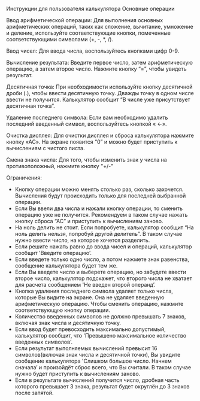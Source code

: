 Инструкции для пользователя калькулятора
Основные операции

Ввод арифметической операции:
Для выполнения основных арифметических операций, таких как сложение, вычитание, умножение и деление, используйте соответствующие кнопки, помеченные соответствующими символами (+, -, *, /).

Ввод чисел:
Для ввода числа, воспользуйтесь кнопками цифр 0-9.

Вычисление результата:
Введите первое число, затем арифметическую операцию, а затем второе число. Нажмите кнопку “=”, чтобы увидеть результат.

Десятичная точка:
При необходимости используйте кнопку десятичной дроби (.), чтобы ввести десятичную точку. Дважды точку в одном числе ввести не получится. Калькулятор сообщит “В числе уже присутствует десятичная точка”.

Удаление последнего символа:
Если вам необходимо удалить последний введенный символ, воспользуйтесь кнопкой « ←».

Очистка дисплея:
Для очистки дисплея и сброса калькулятора нажмите кнопку «АС». На экране появится “0” и можно будет приступить к вычислениям с чистого листа.

Смена знака числа:
Для того, чтобы изменить знак у числа на противоположный, нажмите кнопку "+/-"

Ограничения:

- Кнопку операции можно менять столько раз, сколько захочется. Вычисления будут происходить только для последней выбранной операции.
- Если Вы ввели два числа и нажали кнопку операции, то сменить операцию уже не получится. Рекомендуем в таком случае нажать кнопку сброса “АС” и приступить к вычислениям заново.
- На ноль делить не стоит. Если попробуете, калькулятор сообщит “На ноль делить нельзя, попробуй другой делитель”. В таком случае нужно ввести число, на которое хочется разделить.
- Если решите нажать равно до ввода чисел и операций, калькулятор сообщит 'Введите операцию’.
- Если введете только одно число, а потом нажмете знак равенства, сообщение калькулятора будет тем же.
- Если  Вы введете число и выберете операцию, но забудете ввести второе число, калькулятор подскажет, что второго числа не хватает для расчета сообщением 'Не введен второй операнд’.
- Кнопка удаления последнего символа удаляет только числа, которые Вы видите на экране. Она не удаляет введенную арифметическую операцию. Чтобы сменить операцию, нажмите соответствующую кнопку операции.
- Количество введенных символов не должно превышать 7 знаков, включая знак числа и десятичную точку.
- Если ввод будет превосходить максимально допустимый, калькулятор сообщит, что 'Превышено максимальное количество введенных символов’.
- Если результат выполняемых вычислений превысит 16 символов(включая знак числа и десятичной точки), Вы увидите сообщение калькулятора 'Слишком большое число. Начнем сначала’ и произойдёт сброс всего, что Вы считали. В таком случае нужно будет приступить к вычислениям заново.
- Если в результате вычислений получится число, дробная часть которого превышает 3 знака,  результат будет округлён до 3 знаков после запятой.
